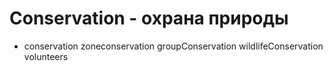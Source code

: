 # Conservation - охрана природы




- conservation zoneconservation groupConservation wildlifeConservation volunteers